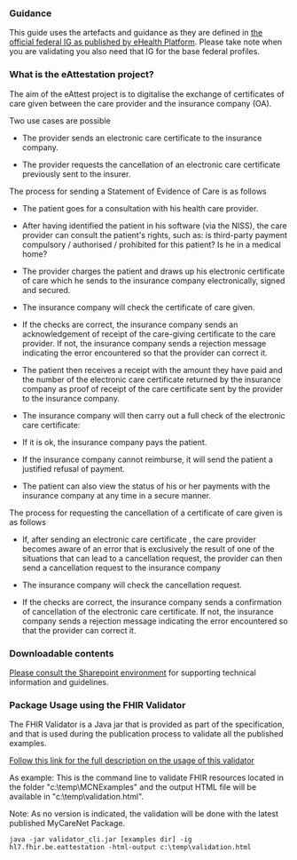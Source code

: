 ### Guidance

<p>This guide uses the artefacts and guidance as they are defined in <a href="https://www.ehealth.fgov.be/standards/fhir" target="_blank">the official federal IG as published by eHealth Platform</a>. Please take note when you are validating you also need that IG for the base federal profiles.</p>

### What is the eAttestation project?
The aim of the eAttest project is to digitalise the exchange of certificates of care given between the care provider and the insurance company (OA).

Two use cases are possible

- The provider sends an electronic care certificate to the insurance company. 

- The provider requests the cancellation of an electronic care certificate previously sent to the insurer.

The process for sending a Statement of Evidence of Care is as follows

- The patient goes for a consultation with his health care provider.

- After having identified the patient in his software (via the NISS), the care provider can consult the patient's rights, such as: is third-party payment compulsory / authorised / prohibited for this patient? Is he in a medical home?

- The provider charges the patient and draws up his electronic certificate of care which he sends to the insurance company electronically, signed and secured.

- The insurance company will check the certificate of care given.

- If the checks are correct, the insurance company sends an acknowledgement of receipt of the care-giving certificate to the care provider. If not, the insurance company sends a rejection message indicating the error encountered so that the provider can correct it.

- The patient then receives a receipt with the amount they have paid and the number of the electronic care certificate returned by the insurance company as proof of receipt of the care certificate sent by the provider to the insurance company.

- The insurance company will then carry out a full check of the electronic care certificate:

- If it is ok, the insurance company pays the patient. 

- If the insurance company cannot reimburse, it will send the patient a justified refusal of payment.

- The patient can also view the status of his or her payments with the insurance company at any time in a secure manner.

The process for requesting the cancellation of a certificate of care given is as follows

- If, after sending an electronic care certificate , the care provider becomes aware of an error that is exclusively the result of one of the situations that can lead to a cancellation request, the provider can then send a cancellation request to the insurance company

- The insurance company will check the cancellation request.

- If the checks are correct, the insurance company sends a confirmation of cancellation of the electronic care certificate. If not, the insurance company sends a rejection message indicating the error encountered so that the provider can correct it.

### Downloadable contents
<p><a href="https://share.intermut.be/home/MyCareNet/chapterIV/extranet/Webservices%20eAgreement/Forms/AllItems.aspx" target="_blank">Please consult the Sharepoint environment</a> for supporting technical information and guidelines.</p>

### Package Usage using the FHIR Validator
<p>The FHIR Validator is a Java jar that is provided as part of the specification, and that is used during the publication process to validate all the published examples.</p>
<p><a href="https://www.hl7.org/fhir/validation.html#jar" target="_blank">Follow this link for the full description on the usage of this validator</a></p>
<p>As example: This is the command line to validate FHIR resources located in the folder "c:\temp\MCNExamples" and the output HTML file will be available in "c:\temp\validation.html". </p>
<p>Note: As no version is indicated, the validation will be done with the latest published MyCareNet Package.</p>
<p><code>java -jar validator_cli.jar [examples dir] -ig hl7.fhir.be.eattestation -html-output c:\temp\validation.html</code></p>
